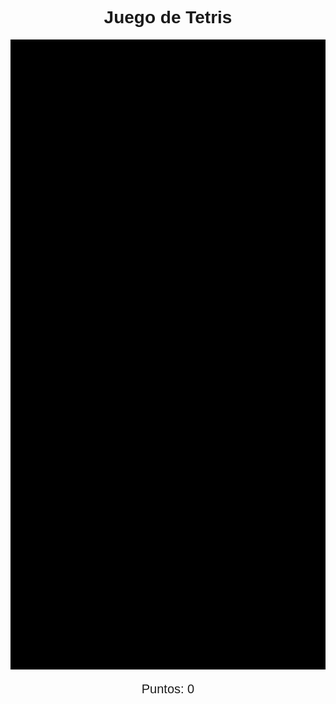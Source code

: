 <!DOCTYPE html>
<html lang="es">
<head>
    <meta charset="UTF-8">
    <meta name="viewport" content="width=device-width, initial-scale=1.0">
    <title>Tetris</title>
    <style>
        body { text-align: center; font-family: Arial, sans-serif; }
        canvas { background: #000; display: block; margin: auto; }
        #score { font-size: 20px; margin-top: 20px; }
    </style>
</head>
<body>
    <h1>Juego de Tetris</h1>
    <canvas id="tetris" width="300" height="600"></canvas>
    <div id="score">Puntos: 0</div> <!-- Contador de puntos -->
    <script>
        const canvas = document.getElementById("tetris");
        const context = canvas.getContext("2d");
        context.scale(30, 30);

        // Definir los tetrominos con sus formas y colores fijos
        const tetrominos = [
            { shape: [[1, 1, 1], [0, 1, 0]], color: "red" }, // T
            { shape: [[1, 1], [1, 1]], color: "yellow" }, // O
            { shape: [[1, 1, 0], [0, 1, 1]], color: "green" }, // S
            { shape: [[0, 1, 1], [1, 1, 0]], color: "blue" }, // Z
            { shape: [[1, 1, 1, 1]], color: "cyan" }, // I
            { shape: [[1, 1, 1], [1, 0, 0]], color: "orange" }, // L
            { shape: [[1, 1, 1], [0, 0, 1]], color: "purple" } // J
        ];

        let board = Array.from({ length: 20 }, () => Array(10).fill(0));
        let currentPiece = generatePiece();
        let position = { x: 4, y: 0 };
        let lastTime = 0;
        const dropInterval = 1000; // Intervalo en milisegundos para la caída
        let dropCounter = 0;

        // Contador de puntos
        let points = 0;

        // Función para dibujar la pieza en el canvas
        function drawMatrix(matrix, offset) {
            matrix.forEach((row, y) => {
                row.forEach((value, x) => {
                    if (value !== 0) {
                        context.fillStyle = currentPiece.color; // Mantener el color fijo de la pieza
                        context.fillRect(x + offset.x, y + offset.y, 1, 1);
                    }
                });
            });
        }

        // Genera una nueva pieza aleatoria con su color fijo
        function generatePiece() {
            const randomIndex = Math.floor(Math.random() * tetrominos.length);
            return { 
                shape: tetrominos[randomIndex].shape, // Forma de la pieza
                color: tetrominos[randomIndex].color, // Color fijo para esta pieza
                rotation: 0 // Empezamos con la rotación en 0
            };
        }

        // Función para dibujar el tablero y las piezas
        function draw() {
            context.fillStyle = "black";
            context.fillRect(0, 0, canvas.width, canvas.height); // Limpiar el canvas
            drawMatrix(currentPiece.shape, position); // Dibujar la pieza actual
            drawMatrix(board, { x: 0, y: 0 }); // Dibujar el tablero
            // Mostrar los puntos en la parte superior
            document.getElementById("score").textContent = `Puntos: ${points}`;
        }

        // Mueve la pieza en el eje X y Y
        function movePiece(dx, dy) {
            position.x += dx;
            position.y += dy;
            if (collision()) {
                position.x -= dx;
                position.y -= dy;
                if (dy > 0) {
                    placePiece(); // Coloca la pieza sobre el tablero
                }
            }
        }

        // Verifica si la pieza actual entra en colisión con el fondo o con otras piezas
        function collision() {
            return currentPiece.shape.some((row, y) => {
                return row.some((value, x) => {
                    if (value !== 0) {
                        const newX = position.x + x;
                        const newY = position.y + y;
                        return newX < 0 || newX >= 10 || newY >= 20 || board[newY][newX] !== 0;
                    }
                    return false;
                });
            });
        }

        // Coloca la pieza en el tablero
        function placePiece() {
            currentPiece.shape.forEach((row, y) => {
                row.forEach((value, x) => {
                    if (value !== 0) {
                        board[position.y + y][position.x + x] = value; // Coloca la pieza en el tablero
                    }
                });
            });
            clearRows(); // Elimina las filas completas
            currentPiece = generatePiece(); // Generar una nueva pieza
            position = { x: 4, y: 0 }; // Resetear la posición
            if (collision()) {
                // Game Over
                alert("Game Over!");
                board = Array.from({ length: 20 }, () => Array(10).fill(0)); // Reiniciar el tablero
            }
        }

        // Elimina las filas completas y actualiza los puntos
        function clearRows() {
            for (let row = 0; row < 20; row++) {
                if (board[row].every(cell => cell !== 0)) {
                    // Incrementar puntos por fila eliminada
                    points += 10;
                    board.splice(row, 1);
                    board.unshift(Array(10).fill(0)); // Mover todas las filas hacia abajo
                }
            }
        }

        // Rotar la pieza
        function rotatePiece() {
            currentPiece.rotation = (currentPiece.rotation + 1) % 4; // Solo 4 rotaciones posibles
            currentPiece.shape = rotate(currentPiece.shape);

            if (collision()) {
                // Si colisiona, revertir rotación
                currentPiece.rotation = (currentPiece.rotation - 1 + 4) % 4;
                currentPiece.shape = rotate(currentPiece.shape);
            }
        }

        // Función para realizar la rotación de la pieza
        function rotate(matrix) {
            const rotated = matrix[0].map((_, index) => matrix.map(row => row[index])).reverse();
            return rotated;
        }

        // Función para actualizar el juego
        function update(time = 0) {
            const deltaTime = time - lastTime;
            lastTime = time;
            dropCounter += deltaTime;

            if (dropCounter > dropInterval) {
                movePiece(0, 1); // Mueve la pieza hacia abajo
                dropCounter = 0;
            }

            draw(); // Redibujar el tablero
            requestAnimationFrame(update); // Continuar la animación
        }

        // Control de teclas para mover la pieza y rotarla
        document.addEventListener("keydown", event => {
            if (event.key === "a") {
                movePiece(-1, 0); // Mover izquierda
            } else if (event.key === "d") {
                movePiece(1, 0); // Mover derecha
            } else if (event.key === "s") {
                movePiece(0, 1); // Mover hacia abajo
            } else if (event.key === "w") {
                rotatePiece(); // Rotar la pieza
            } else if (event.key === "ArrowLeft") {
                movePiece(-1, 0); // Mover izquierda con flecha
            } else if (event.key === "ArrowRight") {
                movePiece(1, 0); // Mover derecha con flecha
            } else if (event.key === "ArrowDown") {
                movePiece(0, 1); // Mover hacia abajo con flecha
            } else if (event.key === "ArrowUp") {
                rotatePiece(); // Rotar con flecha arriba
            }
        });

        update();
    </script>
</body>
</html>
